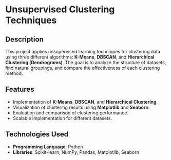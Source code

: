 # Unsupervised Clustering Techniques

## Description
This project applies unsupervised learning techniques for clustering data using three different algorithms: **K-Means**, **DBSCAN**, and **Hierarchical Clustering (Dendrograms)**. The goal is to analyze the structure of datasets, find natural groupings, and compare the effectiveness of each clustering method.

## Features
- Implementation of **K-Means**, **DBSCAN**, and **Hierarchical Clustering**.
- Visualization of clustering results using **Matplotlib** and **Seaborn**.
- Evaluation and comparison of clustering performance.
- Scalable implementation for different datasets.

## Technologies Used
- **Programming Language**: Python  
- **Libraries**: Scikit-learn, NumPy, Pandas, Matplotlib, Seaborn  
